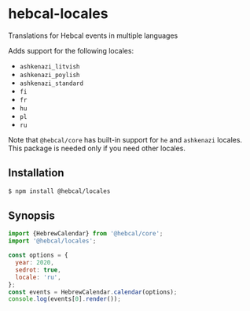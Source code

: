 # hebcal-locales
Translations for Hebcal events in multiple languages

Adds support for the following locales:

* `ashkenazi_litvish`
* `ashkenazi_poylish`
* `ashkenazi_standard`
* `fi`
* `fr`
* `hu`
* `pl`
* `ru`

Note that `@hebcal/core` has built-in support for `he` and `ashkenazi` locales.
This package is needed only if you need other locales.

## Installation
```bash
$ npm install @hebcal/locales
```

## Synopsis
```javascript
import {HebrewCalendar} from '@hebcal/core';
import '@hebcal/locales';

const options = {
  year: 2020,
  sedrot: true,
  locale: 'ru',
};
const events = HebrewCalendar.calendar(options);
console.log(events[0].render());
```
